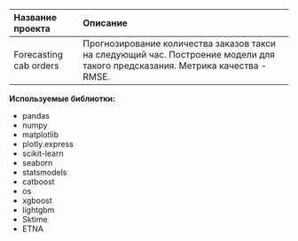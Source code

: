 
| Название проекта | Описание | 
| :---------------------- | :---------------------- |
| Forecasting cab orders | Прогнозирование количества заказов такси на следующий час. Построение модели для такого предсказания. Метрика качества - RMSE.|

**Используемые библиотки:**
- pandas
- numpy 
- matplotlib
- plotly.express
- scikit-learn
- seaborn
- statsmodels
- catboost
- os
- xgboost
- lightgbm
- Sktime
- ETNA
